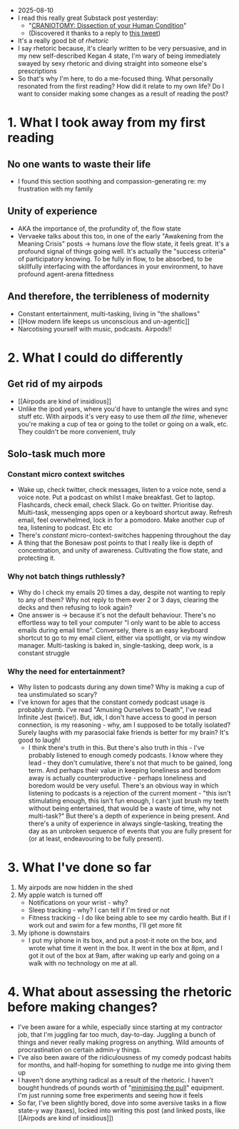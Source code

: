 - 2025-08-10
- I read this really great Substack post yesterday:
	- "[CRANIOTOMY: Dissection of your Human Condition](https://bonesawmd.substack.com/p/craniotomy-dissection-of-your-human)"
	- (Discovered it thanks to a reply to [this tweet](https://x.com/orphcorp/status/1953460443004948927)) 
- It's a really good bit of *rhetoric*
- I say rhetoric because, it's clearly written to be very persuasive, and in my new self-described Kegan 4 state, I'm wary of being immediately swayed by sexy rhetoric and diving straight into someone else's prescriptions
- So that's why I'm here, to do a me-focused thing. What personally resonated from the first reading? How did it relate to my own life? Do I want to consider making some changes as a result of reading the post?
# 1. What I took away from my first reading
## No one wants to waste their life
- I found this section soothing and compassion-generating re: my frustration with my family
## Unity of experience
- AKA the importance of, the profundity of, the flow state 
- Vervaeke talks about this too, in one of the early "Awakening from the Meaning Crisis" posts → humans *love* the flow state, it feels great. It's a profound signal of things going well. It's actually the "success criteria" of participatory knowing. To be fully in flow, to be absorbed, to be skillfully interfacing with the affordances in your environment, to have profound agent-arena fittedness
## And therefore, the terribleness of modernity
- Constant entertainment, multi-tasking, living in "the shallows"
- [[How modern life keeps us unconscious and un-agentic]]
- Narcotising yourself with music, podcasts. Airpods!!
# 2. What I could do differently
## Get rid of my airpods
- [[Airpods are kind of insidious]]
- Unlike the ipod years, where you'd have to untangle the wires and sync stuff etc. With airpods it's very easy to use them *all the time*, whenever you're making a cup of tea or going to the toilet or going on a walk, etc. They couldn't be more convenient, truly
## Solo-task much more
### Constant micro context switches
- Wake up, check twitter, check messages, listen to a voice note, send a voice note. Put a podcast on whilst I make breakfast. Get to laptop. Flashcards, check email, check Slack. Go on twitter. Prioritise day. Multi-task, messenging apps open or a keyboard shortcut away. Refresh email, feel overwhelmed, lock in for a pomodoro. Make another cup of tea, listening to podcast. Etc etc
- There's *constant*  micro-context-switches happening throughout the day
- A thing that the Bonesaw post points to that I really like is depth of concentration, and unity of awareness. Cultivating the flow state, and protecting it. 
### Why not batch things ruthlessly?
- Why do I check my emails 20 times a day, despite not wanting to reply to any of them? Why not reply to them ever 2 or 3 days, clearing the decks and then refusing to look again?
- One answer is → because it's not the default behaviour. There's no effortless way to tell your computer "I only want to be able to access emails during email time". Conversely, there is an easy keyboard shortcut to go to my email client, either via spotlight, or via my window manager. Multi-tasking is baked in, single-tasking, deep work, is a constant struggle 
### Why the need for entertainment?
- Why listen to podcasts during any down time? Why is making a cup of tea unstimulated so scary? 
- I've known for ages that the constant comedy podcast usage is probably dumb. I've read "Amusing Ourselves to Death", I've read Infinite Jest (twice!). But, idk, I don't have access to good in person connection, is my reasoning - why, am I supposed to be totally isolated? Surely laughs with my parasocial fake friends is better for my brain? It's good to laugh!
	- I think there's truth in this. But there's also truth in this - I've probably listened to enough comedy podcasts. I know where they lead - they don't cumulative, there's not that much to be gained, long term. And perhaps their value in keeping loneliness and boredom away is actually counterproductive - perhaps loneliness and boredom would be very useful. There's an obvious way in which listening to podcasts is a rejection of the current moment - "this isn't stimulating enough, this isn't fun enough, I can't just brush my teeth without being entertained, that would be a waste of time, why not multi-task?" But there's a depth of experience in being present. And there's a unity of experience in always single-tasking, treating the day as an unbroken sequence of events that you are fully present for (or at least, endeavouring to be fully present).
# 3. What I've done so far
1. My airpods are now hidden in the shed
2. My apple watch is turned off
	- Notifications on your wrist - why?
	- Sleep tracking - why? I can tell if I'm tired or not
	- Fitness tracking - I do like being able to see my cardio health. But if I work out and swim for a few months, I'll get more fit
3. My iphone is downstairs
	- I put my iphone in its box, and put a post-it note on the box, and wrote what time it went in the box. It went in the box at 8pm, and I got it out of the box at 9am, after waking up early and going on a walk with no technology on me at all.
# 4. What about assessing the rhetoric before making changes?
- I've been aware for a while, especially since starting at my contractor job, that I'm juggling far too much, day-to-day. Juggling a bunch of things and never really making progress on anything. Wild amounts of procrastination on certain admin-y things. 
- I've also been aware of the ridiculousness of my comedy podcast habits for months, and half-hoping for something to nudge me into giving them up
- I haven't done anything radical as a result of the rhetoric. I haven't bought hundreds of pounds worth of "[minimising the pull](https://lessfoolish.substack.com/p/the-tools-for-the-pull)" equipment. I'm just running some free experiments and seeing how it feels
- So far, I've been slightly bored, dove into some aversive tasks in a flow state-y way (taxes), locked into writing this post (and linked posts, like [[Airpods are kind of insidious]])